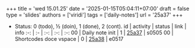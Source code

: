 +++
title = 'wed 15.01.25'
date = '2025-01-15T05:04:11+07:00'
draft = false
type = 'slides'
authors = ['viridi']
tags = ['daily-notes']
url = '25a37'
+++
<!-- more -->

+ Status: 0 (todo), &half; (doin), 1 (done), 2 (cont).
id | activity | status | link | info
:-: | :- | :-: | :-: | :-:
00 | Daily note init           | 1 | [25a37](/rusn/25a37) | s0505
00 | Shortcodes doce vspace    | 0 | [25a38](/rusn/25a38) | e0517

